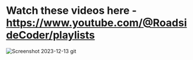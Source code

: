 # Watch these videos here - https://www.youtube.com/@RoadsideCoder/playlists

  ![Screenshot 2023-12-13 git](https://github.com/piyush-eon/frontend-interview-questions/assets/51760520/69c94d0e-7869-479a-bc05-8b5b2d8beda7)
